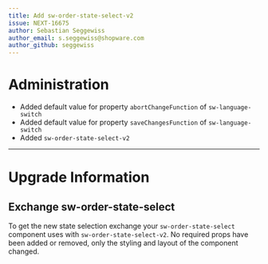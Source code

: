 ```yaml
---
title: Add sw-order-state-select-v2
issue: NEXT-16675
author: Sebastian Seggewiss
author_email: s.seggewiss@shopware.com 
author_github: seggewiss
---
```

# Administration
* Added default value for property `abortChangeFunction` of `sw-language-switch`
* Added default value for property `saveChangesFunction` of `sw-language-switch`
* Added `sw-order-state-select-v2`
___
# Upgrade Information
## Exchange sw-order-state-select
To get the new state selection exchange your `sw-order-state-select` component uses with `sw-order-state-select-v2`.
No required props have been added or removed, only the styling and layout of the component changed.
